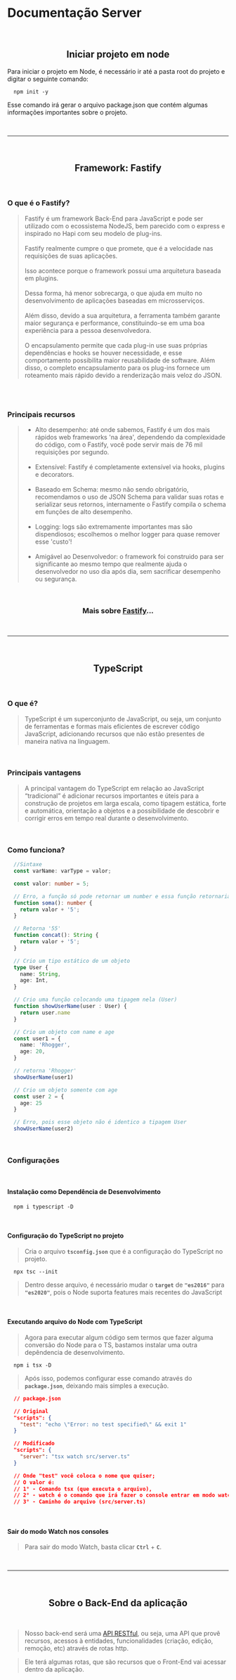 # Documentação Server
<br>

<div align="center">

## Iniciar projeto em node

</div>

Para iniciar o projeto em Node, é necessário ir até a pasta root do projeto e digitar o seguinte comando: 
```
  npm init -y
```
Esse comando irá gerar o arquivo package.json que contém algumas informações importantes sobre o projeto.

<br><hr><br>

<div align="center">

## Framework: Fastify

</div>

<br>

### O que é o Fastify?

> Fastify é um framework Back-End para JavaScript e pode ser utilizado com o ecossistema NodeJS, bem parecido com o express e inspirado no Hapi com seu modelo de plug-ins. 
<br><br>
> Fastify realmente cumpre o que promete, que é a velocidade nas requisições de suas aplicações. 
<br><br>
> Isso acontece porque o framework possui uma arquitetura baseada em plugins.
<br><br>
> Dessa forma, há menor sobrecarga, o que ajuda em muito no desenvolvimento de aplicações baseadas em microsserviços.
<br><br>
> Além disso, devido a sua arquitetura, a ferramenta também garante maior segurança e performance, constituindo-se em uma boa experiência para a pessoa desenvolvedora.
<br><br>
> O encapsulamento permite que cada plug-in use suas próprias dependências e hooks se houver necessidade, e esse comportamento possibilita maior reusabilidade de software. Além disso, o completo encapsulamento para os plug-ins fornece um roteamento mais rápido devido a renderização mais veloz do JSON.

<br><br>

### Principais recursos

> - Alto desempenho: até onde sabemos, Fastify é um dos mais rápidos web frameworks 'na área', dependendo da complexidade do código, com o Fastify, você pode servir mais de 76 mil requisições por segundo.
<br><br>
> - Extensível: Fastify é completamente extensível via hooks, plugins e decorators.
<br><br>
> - Baseado em Schema: mesmo não sendo obrigatório, recomendamos o uso de JSON Schema para validar suas rotas e serializar seus retornos, internamente o Fastify compila o schema em funções de alto desempenho.
<br><br>
> - Logging: logs são extremamente importantes mas são dispendiosos; escolhemos o melhor logger para quase remover esse 'custo'!
<br><br>
> - Amigável ao Desenvolvedor: o framework foi construido para ser significante ao mesmo tempo que realmente ajuda o desenvolvedor no uso dia após dia, sem sacrificar desempenho ou segurança.

<br>

<div align="center">

### Mais sobre [Fastify](https://github.com/fastify/docs-portuguese)...

</div>

<br><hr><br>

<div align="center">

## TypeScript

</div>

<br>

### O que é?


> TypeScript é um superconjunto de JavaScript, ou seja, um conjunto de ferramentas e formas mais eficientes de escrever código JavaScript, adicionando recursos que não estão presentes de maneira nativa na linguagem.

<br>

### Principais vantagens

> A principal vantagem do TypeScript em relação ao JavaScript “tradicional” é adicionar recursos importantes e úteis para a construção de projetos em larga escala, como tipagem estática, forte e automática, orientação a objetos e a possibilidade de descobrir e corrigir erros em tempo real durante o desenvolvimento.

<br>

### Como funciona?

```ts
  //Sintaxe
  const varName: varType = valor;
```

```ts
  const valor: number = 5;

  // Erro, a função só pode retornar um number e essa função retornaria uma String
  function soma(): number {
    return valor + '5'; 
  }

  // Retorna '55'
  function concat(): String {
    return valor + '5'; 
  }

  // Crio um tipo estático de um objeto  
  type User {
    name: String,
    age: Int,
  }

  // Crio uma função colocando uma tipagem nela (User)
  function showUserName(user : User) {
    return user.name
  }

  // Crio um objeto com name e age
  const user1 = {
    name: 'Rhogger',
    age: 20,
  }

  // retorna 'Rhogger'
  showUserName(user1)

  // Crio um objeto somente com age
  const user 2 = {
    age: 25
  }

  // Erro, pois esse objeto não é identico a tipagem User
  showUserName(user2)
```

<br>

### Configurações

<br>

#### **Instalação como Dependência de Desenvolvimento**

```
  npm i typescript -D
```

<br>

#### **Configuração do TypeScript no projeto**

> Cria o arquivo **```tsconfig.json```** que é a configuração do TypeScript no projeto.

```
  npx tsc --init
```

> Dentro desse arquivo, é necessário mudar o **```target```** de **```"es2016"```** para **```"es2020"```**, pois o Node suporta features mais recentes do JavaScript

<br>

#### **Executando arquivo do Node com TypeScript**

> Agora para executar algum código sem termos que fazer alguma conversão do Node para o TS, bastamos instalar uma outra depêndencia de desenvolvimento.

```
  npm i tsx -D 
``` 

> Após isso, podemos configurar esse comando através do **```package.json```**, deixando mais simples a execução.

```json
  // package.json

  // Original
  "scripts": {
    "test": "echo \"Error: no test specified\" && exit 1"
  }

  // Modificado
  "scripts": {
    "server": "tsx watch src/server.ts"
  }

  // Onde "test" você coloca o nome que quiser;
  // O valor é: 
  // 1° - Comando tsx (que executa o arquivo),
  // 2° - watch é o comando que irá fazer o console entrar em modo watch, ou seja, a cada alteração feita no código, o arquivo será executado automáticamente,
  // 3° - Caminho do arquivo (src/server.ts)
```
<br>

#### **Sair do modo Watch nos consoles**

> Para sair do modo Watch, basta clicar **```Ctrl```** + **```C```**.

<br><hr><br>

<div align="center">

## Sobre o Back-End da aplicação

</div>

<br>

> Nosso back-end será uma [API RESTful](https://www.hostinger.com.br/tutoriais/api-restful), ou seja, uma API que provê recursos, acessos à entidades, funcionalidades (criação, edição, remoção, etc) através de rotas http.

> Ele terá algumas rotas, que são recursos que o Front-End vai acessar dentro da aplicação.

